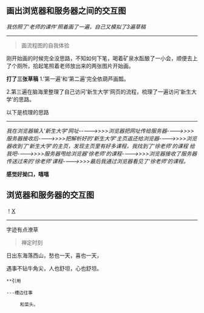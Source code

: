 ## 画出浏览器和服务器之间的交互图

*我仿照了'老师的课件'照着画了一遍，自己又模拟了3遍草稿*

---

> 画流程图的自我体验

刚开始画的时候完全没思路，不知如何下笔，喝着矿泉水酝酿了一小会，顺便去上了个厕所，拾起笔照着老师放出来的两张图片开始画。

**打了三张草稿**
1.'第一遍'和'第二遍'完全依葫芦画瓢。

2.第三遍在脑海里整理了自己访问'新生大学'网页的流程，梳理了一遍访问'新生大学'的思路。

以下是梳理的思路

---

*我在浏览器输入'新生大学'网址----->>>>浏览器把网址传给服务器---->>>>服务器接收后---->>>>把解析好的'新生大学'主页返还给浏览器---->>>>浏览器收到了'新生大学'的主页，发现主页里有好多课程，我找到了'徐老师'的课程 给我吧---->>>>服务器甩给浏览器'徐老师'的课程---->>>>浏览器接收了服务器传送过来的'徐老师'课程---->>>>最后我通过浏览器看见了'徐老师'的课程。*

**感觉好拗口，嘻嘻**

## 浏览器和服务器的交互图

！[X](http://a1.qpic.cn/psb?/V11gEvOt4cCVez/ZIDEzO7GoV34harwrcch.FNJBa5Cvu4N4kmGWld*1Mk!/b/dDwBAAAAAAAA&ek=1&kp=1&pt=0&bo=gAJVA4ACVQMRADc!&vuin=920986617&tm=1502982000&sce=60-2-2&rf=viewer_311)

---

字迹有点潦草

>    禅定时刻

日出东海落西山，愁也一天，喜也一天，

遇事不钻牛角尖，人也舒坦，心也舒坦。

    **引用

    ---槽边往事 

         和菜头。
    
